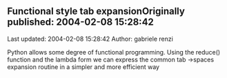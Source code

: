 ## Functional  style tab expansionOriginally published: 2004-02-08 15:28:42 
Last updated: 2004-02-08 15:28:42 
Author: gabriele renzi 
 
Python allows some degree of functional programming. Using the reduce() function and the lambda form we can express the common tab ->spaces expansion routine in a simpler and more efficient way